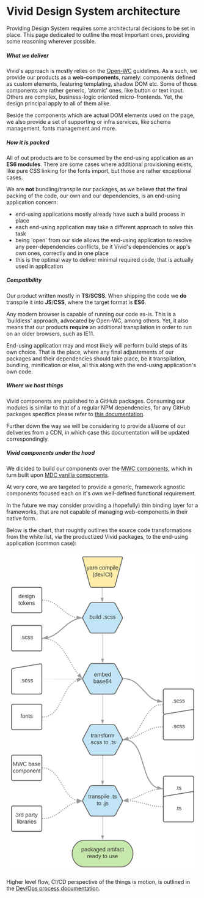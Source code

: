 # Vivid Design System architecture

Providing Design System requires some architectural decisions to be set in place. This page dedicated to outline the most important ones, providing some reasoning wherever possible.

##### What we deliver

Vivid's approach is mostly relies on the [Open-WC](https://open-wc.org/guide/) guidelines. As a such, we provide our products as a __web-components__, namely: components defined as custom elements, featuring templating, shadow DOM etc. Some of those components are rather generic, 'atomic' ones, like button or text input. Others are complex, business-logic oriented micro-frontends. Yet, the design principal apply to all of them alike.

Beside the components which are actual DOM elements used on the page, we also provide a set of supporting or infra services, like schema management, fonts management and more.

##### How it is packed

All of out products are to be consumed by the end-using application as an __ES6 modules__.
There are some cases where additional provisioning exists, like pure CSS linking for the fonts import, but those are rather exceptional cases.

We are __not__ bundling/transpile our packages, as we believe that the final packing of the code, our own and our dependencies, is an end-using application concern:
* end-using applications mostly already have such a build process in place
* each end-using application may take a different approach to solve this task
* being 'open' from our side allows the end-using application to resolve any peer-dependencies conflicts, be it Vivid's dependencies or app's own ones, correctly and in one place
* this is the optimal way to deliver minimal required code, that is actually used in application

##### Compatibility

Our product written mostly in __TS__/__SCSS__. When shipping the code we __do__ transpile it into __JS__/__CSS__, where the target format is __ES6__.

Any modern browser is capable of running our code as-is.
This is a 'buildless' approach, advocated by Open-WC, among others.
Yet, it also means that our products __require__ an additional transpilation in order to run on an older browsers, such as IE11.

End-using application may and most likely will perform build steps of its own choice. That is the place, where any final adjustements of our packages and their dependencies should take place, be it transpilation, bundling, minification or else, all this along with the end-using application's own code.

##### Where we host things

Vivid components are published to a GitHub packages.
Consuming our modules is similar to that of a regular NPM dependencies, for any GitHub packages specifics please refer to [this documentation](https://help.github.com/en/packages/using-github-packages-with-your-projects-ecosystem/configuring-npm-for-use-with-github-packages).

Further down the way we will be considering to provide all/some of our deliveries from a CDN, in which case this documentation will be updated correspondingly.

##### Vivid components under the hood

We dicided to build our components over the [MWC components](https://github.com/material-components/material-components-web-components), which in turn built upon [MDC vanilla components](https://github.com/material-components/material-components-web).

At very core, we are targeted to provide a generic, framework agnostic components focused each on it's own well-defined functional requirement.

In the future we may consider providing a (hopefully) thin binding layer for a frameworks, that are not capable of managing web-components in their native form.

Below is the chart, that roughtly outlines the source code transformations from the white list, via the productized Vivid packages, to the end-using application (common case):

![Code transformation flow](../assets/images/vivid-code-transformation-flow.svg)

Higher level flow, CI/CD perspective of the things is motion, is outlined in the [Dev/Ops process documentation](./dev-ops-process.md).